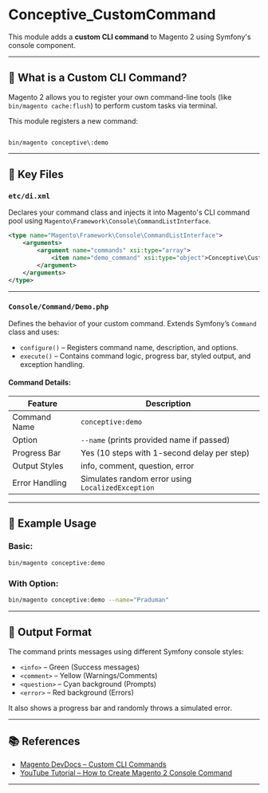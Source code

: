 # Conceptive_CustomCommand

This module adds a **custom CLI command** to Magento 2 using Symfony's console component.

---

## 📌 What is a Custom CLI Command?

Magento 2 allows you to register your own command-line tools (like `bin/magento cache:flush`) to perform custom tasks via terminal.

This module registers a new command:  
```

bin/magento conceptive\:demo

````

---

## 📁 Key Files

### `etc/di.xml`

Declares your command class and injects it into Magento's CLI command pool using `Magento\Framework\Console\CommandListInterface`.

```xml
<type name="Magento\Framework\Console\CommandListInterface">
    <arguments>
        <argument name="commands" xsi:type="array">
            <item name="demo_command" xsi:type="object">Conceptive\CustomCommand\Console\Command\Demo</item>
        </argument>
    </arguments>
</type>
````

---

### `Console/Command/Demo.php`

Defines the behavior of your custom command. Extends Symfony’s `Command` class and uses:

* `configure()` – Registers command name, description, and options.
* `execute()` – Contains command logic, progress bar, styled output, and exception handling.

#### Command Details:

| Feature        | Description                                       |
| -------------- | ------------------------------------------------- |
| Command Name   | `conceptive:demo`                                 |
| Option         | `--name` (prints provided name if passed)         |
| Progress Bar   | Yes (10 steps with 1-second delay per step)       |
| Output Styles  | info, comment, question, error                    |
| Error Handling | Simulates random error using `LocalizedException` |

---

## 🧪 Example Usage

### Basic:

```bash
bin/magento conceptive:demo
```

### With Option:

```bash
bin/magento conceptive:demo --name="Praduman"
```

---

## 🧠 Output Format

The command prints messages using different Symfony console styles:

* `<info>` – Green (Success messages)
* `<comment>` – Yellow (Warnings/Comments)
* `<question>` – Cyan background (Prompts)
* `<error>` – Red background (Errors)

It also shows a progress bar and randomly throws a simulated error.

---

## 📚 References

* [Magento DevDocs – Custom CLI Commands](https://developer.adobe.com/commerce/php/development/cli-commands/custom/)
* [YouTube Tutorial – How to Create Magento 2 Console Command](https://youtu.be/jKqvYnl7-kI?si=vBWaSGjaHJa3H1ZI)

---